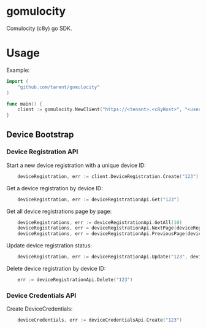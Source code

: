 # gomulocity
Comulocity (c8y) go SDK.

# Usage
Example:
```go
import (
	"github.com/tarent/gomulocity"
)

func main() {
	client := gomulocity.NewClient("https://<tenant>.<c8yHost>", "<username>", "<password>", "<bootstrap-user>", "<bootstrap-password>")
}
```

## Device Bootstrap

### Device Registration API
Start a new device registration with a unique device ID:
```go
    deviceRegistration, err := client.DeviceRegistration.Create("123")
```
Get a device registration by device ID:
```go
    deviceRegistration, err := deviceRegistrationApi.Get("123")
```
Get all device registrations page by page:
```go
    deviceRegistrations, err := deviceRegistrationApi.GetAll(10)
    deviceRegistrations, err = deviceRegistrationApi.NextPage(deviceRegistrations)
    deviceRegistrations, err = deviceRegistrationApi.PreviousPage(deviceRegistrations)
```
Update device registration status:
```go
    deviceRegistration, err := deviceRegistrationApi.Update("123", device_bootstrap.ACCEPTED)
```
Delete device registration by device ID:
```go
    err := deviceRegistrationApi.Delete("123")
```

### Device Credentials API
Create DeviceCredentials:
```go
    deviceCredentials, err := deviceCredentialsApi.Create("123")
```